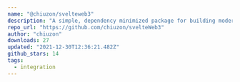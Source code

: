 ```yaml
---
name: "@chiuzon/svelteweb3"
description: "A simple, dependency minimized package for building modern dApps with SvelteKit"
repo_url: "https://github.com/chiuzon/svelteWeb3"
author: "chiuzon"
downloads: 27
updated: "2021-12-30T12:36:21.482Z"
github_stars: 14
tags: 
  - integration
---
```

